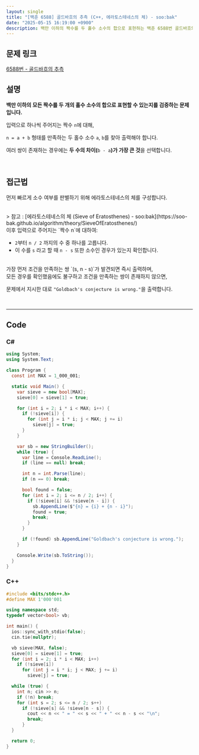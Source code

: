 ```yaml
---
layout: single
title: "[백준 6588] 골드바흐의 추측 (C++, 에라토스테네스의 체) - soo:bak"
date: "2025-05-15 16:19:00 +0900"
description: 백만 이하의 짝수를 두 홀수 소수의 합으로 표현하는 백준 6588번 골드바흐의 추측 문제의 C++ 풀이 및 해설
---
```


## 문제 링크
[6588번 - 골드바흐의 추측](https://www.acmicpc.net/problem/6588)

## 설명
**백만 이하의 모든 짝수를 두 개의 홀수 소수의 합으로 표현할 수 있는지를 검증하는 문제입니다.**

입력으로 하나씩 주어지는 짝수 `n`에 대해,

`n = a + b` 형태를 만족하는 두 홀수 소수 `a`, `b`를 찾아 출력해야 합니다.

여러 쌍이 존재하는 경우에는 **두 수의 차이(**`b - a`**)가 가장 큰 것**을 선택합니다.

<br>

## 접근법
먼저 빠르게 소수 여부를 판별하기 위해 에라토스테네스의 체를 구성합니다.

<br>
> 참고 : [에라토스테네스의 체 (Sieve of Eratosthenes) - soo:bak](https://soo-bak.github.io/algorithm/theory/SieveOfEratosthenes/)

<br>
이후 입력으로 주어지는 `짝수 n`에 대하여:

- `2`부터 `n / 2` 까지의 수 중 하나를 고릅니다.
- 이 수를 `s` 라고 할 때 `n - s` 또한 소수인 경우가 있는지 확인합니다.

<br>
가장 먼저 조건을 만족하는 쌍 `(s, n - s)`가 발견되면 즉시 출력하며,

<br>
모든 경우를 확인했음에도 불구하고 조건을 만족하는 쌍이 존재하지 않으면,

문제에서 지시한 대로 `"Goldbach's conjecture is wrong."`을 출력합니다.

<br>

---

## Code

### C#
```c#
using System;
using System.Text;

class Program {
  const int MAX = 1_000_001;

  static void Main() {
    var sieve = new bool[MAX];
    sieve[0] = sieve[1] = true;

    for (int i = 2; i * i < MAX; i++) {
      if (!sieve[i]) {
        for (int j = i * i; j < MAX; j += i)
          sieve[j] = true;
      }
    }

    var sb = new StringBuilder();
    while (true) {
      var line = Console.ReadLine();
      if (line == null) break;

      int n = int.Parse(line);
      if (n == 0) break;

      bool found = false;
      for (int i = 2; i <= n / 2; i++) {
        if (!sieve[i] && !sieve[n - i]) {
          sb.AppendLine($"{n} = {i} + {n - i}");
          found = true;
          break;
        }
      }

      if (!found) sb.AppendLine("Goldbach's conjecture is wrong.");
    }

    Console.Write(sb.ToString());
  }
}
```

### C++

````cpp
#include <bits/stdc++.h>
#define MAX 1'000'001

using namespace std;
typedef vector<bool> vb;

int main() {
  ios::sync_with_stdio(false);
  cin.tie(nullptr);

  vb sieve(MAX, false);
  sieve[0] = sieve[1] = true;
  for (int i = 2; i * i < MAX; i++)
    if (!sieve[i])
      for (int j = i * i; j < MAX; j += i)
        sieve[j] = true;

  while (true) {
    int n; cin >> n;
    if (!n) break;
    for (int s = 2; s <= n / 2; s++)
      if (!sieve[s] && !sieve[n - s]) {
        cout << n << " = " << s << " + " << n - s << "\n";
        break;
      }
  }

  return 0;
}
````

